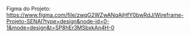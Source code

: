 Figma do Projeto: https://www.figma.com/file/zwqG2WZwANqAjHfY0bwRdJ/Wireframe-Projeto-SENAI?type=design&node-id=0-1&mode=design&t=SP8hEr3MSbxkAn4H-0
